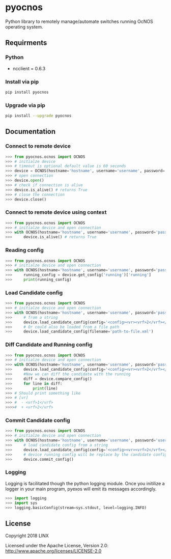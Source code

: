 # pyocnos
Python library to remotely manage/automate switches running OcNOS operating system.

## Requirments

### Python
* ncclient = 0.6.3

### Install via pip
```bash
pip install pyocnos
```

### Upgrade via pip
```bash
pip install --upgrade pyocnos
```



## Documentation

### Connect to remote device
```python
>>> from pyocnos.ocnos import OCNOS
>>> # initialze device
>>> # timeout is optional default value is 60 seconds
>>> device = OCNOS(hostname='hostname', username='username', password='password', timeout=10)
>>> # open connection
>>> device.open()
>>> # check if connection is alive
>>> device.is_alive() # returns True
>>> # close the connection
>>> device.close()
```
### Connect to remote device using context
```python
>>> from pyocnos.ocnos import OCNOS
>>> # initialze device and open connection
>>> with OCNOS(hostname='hostname', username='username', password='password') as device:
>>>     device.is_alive() # returns True
```

### Reading config
```python
>>> from pyocnos.ocnos import OCNOS
>>> # initialze device and open connection
>>> with OCNOS(hostname='hostname', username='username', password='password') as device:
>>>     running_config = device.get_config('running')['running']
>>>     print(running_config)
```

### Load Candidate config
```python
>>> from pyocnos.ocnos import OCNOS
>>> # initialze device and open connection
>>> with OCNOS(hostname='hostname', username='username', password='password') as device:
>>>     # from a string
>>>     device.load_candidate_config(config='<config><vr><vrf>2</vrf></vr></config>')
>>>     # Or could also be loaded from a file path
>>>     device.load_candidate_config(filename='path-to-file.xml')
```

### Diff Candidate and Running config
```python
>>> from pyocnos.ocnos import OCNOS
>>> # initialze device and open connection
>>> with OCNOS(hostname='hostname', username='username', password='password') as device:
>>>     device.load_candidate_config(config='<config><vr><vrf>2</vrf></vr></config>')
>>>     #Now we can diff the candidate with the running
>>>     diff = device.compare_config()
>>>     for line in diff:
>>>         print(line)
>>> # Should print something like
>>> # [vr]
>>> #  - <vrf>1</vrf>
>>>>#  + <vrf>2</vrf>
```


### Commit Candidate config
```python
>>> from pyocnos.ocnos import OCNOS
>>> # initialze device and open connection
>>> with OCNOS(hostname='hostname', username='username', password='username') as device:
>>>     # load candidate config from a string
>>>     device.load_candidate_config(config='<config><vr><vrf>2</vrf></vr></config>')
>>>     # device running config will be replace by the candidate config
>>>     device.commit_config()
```

### Logging
Logging is facilitated though the python logging module. Once you initilize a logger in your main program,
pyexos will emit its messages accordingly.
```python
>>> import logging
>>> import sys
>>> logging.basicConfig(stream=sys.stdout, level=logging.INFO)
```

## License

Copyright 2018 LINX

Licensed under the Apache License, Version 2.0: http://www.apache.org/licenses/LICENSE-2.0
